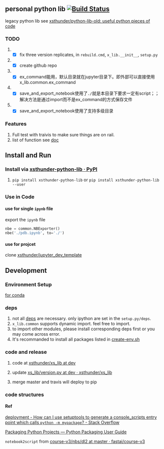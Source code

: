 personal python lib [![Build Status](https://travis-ci.com/xsthunder/python-lib.svg?branch=master)](https://travis-ci.com/xsthunder/python-lib)
------
legacy python lib see [xsthunder/python-lib-old: useful python pieces of code](https://github.com/xsthunder/python-lib-old)

### TODO

1. - [x] fix three version replicates, in `rebuild.cmd`, `x_lib.__init__`, `setup.py`
2. - [x] create github repo
3. - [x] ex_command能用，默认目录就在jupyter目录下。即外部可以直接使用x_lib.common.ex_command
1. - [x] save_and_export_notebook使用了`./`就是本目录下要求一定有script；；解决方法是通过import而不是ex_command的方式保存文件
1. - [x] save_and_export_notebook使用了支持多级目录
 
### Features

1. Full test with traivis to make sure things are on rail.
2. list of function see [doc](./doc/README.md)

## Install and Run

### Install via [xsthunder-python-lib · PyPI](https://pypi.org/project/xsthunder-python-lib/)

1. `pip install xsthunder-python-lib` or `pip install xsthunder-python-lib --user`

### Use in Code

#### use for single `ipynb` file

export the `ipynb` file

```python
nbe = common.NBExporter()
nbe('./pdb.ipynb', to='./')
```
#### use for projcet

clone [xsthunder/jupyter_dev_template](https://github.com/xsthunder/jupyter_dev_template)

## Development

### Environment Setup

[for conda](./config/create-env.sh)

### deps

1. not all [deps](./config/create-env.sh) are necessary. only ipython are set in the `setup.py/deps`.
2. `x_lib.common` supports dynamic import. feel free to import.
3. to import other modules, please install corresponding deps first or you may come across error.
4. It's recommanded to install all packages listed in [create-env.sh](./config/create-env.sh)

### code and release

1. code at [xsthunder/xs_lib at dev](https://github.com/xsthunder/xs_lib/tree/dev)

2. update [xs_lib/version.py at dev · xsthunder/xs_lib](https://github.com/xsthunder/xs_lib/blob/dev/xs_lib/version.py)

3. merge master and travis will deploy to pip

### code structures



#### Ref 

[deployment - How can I use setuptools to generate a console_scripts entry point which calls `python -m mypackage`? - Stack Overflow](https://stackoverflow.com/questions/27784271/how-can-i-use-setuptools-to-generate-a-console-scripts-entry-point-which-calls)

[Packaging Python Projects — Python Packaging User Guide](http://packaging.python.org/tutorials/packaging-projects/)

`notebook2script` from [course-v3/nbs/dl2 at master · fastai/course-v3](https://github.com/fastai/course-v3/tree/master/nbs/dl2)
